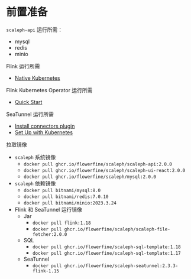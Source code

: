# 前置准备

`scaleph-api` 运行所需：

* mysql
* redis
* minio

Flink 运行所需

* [Native Kubernetes](https://nightlies.apache.org/flink/flink-docs-release-1.18/docs/deployment/resource-providers/native_kubernetes/)

Flink Kubernetes Operator 运行所需

* [Quick Start](https://nightlies.apache.org/flink/flink-kubernetes-operator-docs-release-1.7/docs/try-flink-kubernetes-operator/quick-start/)

SeaTunnel 运行所需

* [Install connectors plugin](https://seatunnel.apache.org/docs/2.3.3/start-v2/locally/deployment#step-3-install-connectors-plugin)
* [Set Up with Kubernetes](https://seatunnel.apache.org/docs/2.3.3/start-v2/kubernetes/)

拉取镜像

* `scaleph` 系统镜像
  * `docker pull ghcr.io/flowerfine/scaleph/scaleph-api:2.0.0`
  * `docker pull ghcr.io/flowerfine/scaleph/scaleph-ui-react:2.0.0`
  * `docker pull ghcr.io/flowerfine/scaleph/mysql:2.0.0`
* `scaleph` 依赖镜像
  * `docker pull bitnami/mysql:8.0`
  * `docker pull bitnami/redis:7.0.10`
  * `docker pull bitnami/minio:2023.3.24`
* Flink 和 SeaTunnel 运行镜像
  * Jar
    * `docker pull flink:1.18`
    * `docker pull ghcr.io/flowerfine/scaleph/scaleph-file-fetcher:2.0.0`
  * SQL
    * `docker pull ghcr.io/flowerfine/scaleph-sql-template:1.18`
    * `docker pull ghcr.io/flowerfine/scaleph-sql-template:1.17`
  * SeaTunnel
    * `docker pull ghcr.io/flowerfine/scaleph-seatunnel:2.3.3-flink-1.15`
